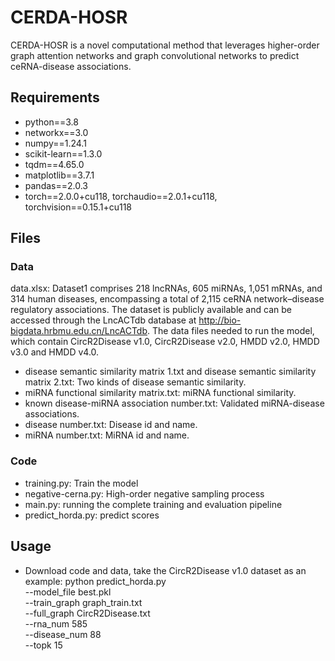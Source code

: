 # CERDA-HOSR
   CERDA-HOSR is a novel computational method that leverages higher-order graph attention networks and graph convolutional networks to predict ceRNA-disease associations.

## Requirements
  * python==3.8
  * networkx==3.0
  * numpy==1.24.1
  * scikit-learn==1.3.0
  * tqdm==4.65.0
  * matplotlib==3.7.1
  * pandas==2.0.3
  * torch==2.0.0+cu118, torchaudio==2.0.1+cu118, torchvision==0.15.1+cu118

## Files
### Data
   data.xlsx: Dataset1 comprises 218 lncRNAs, 605 miRNAs, 1,051 mRNAs, and 314 human diseases, encompassing a total of 2,115 ceRNA network–disease regulatory associations. The dataset is publicly available and can be accessed through the LncACTdb database at http://bio-bigdata.hrbmu.edu.cn/LncACTdb.
  The data files needed to run the model, which contain CircR2Disease v1.0, CircR2Disease v2.0, HMDD v2.0, HMDD v3.0 and HMDD v4.0.
  * disease semantic similarity matrix 1.txt and disease semantic similarity matrix 2.txt: Two kinds of disease semantic similarity.
  * miRNA functional similarity matrix.txt: miRNA functional similarity.
  * known disease-miRNA association number.txt: Validated miRNA-disease associations.
  * disease number.txt: Disease id and name.
  * miRNA number.txt: MiRNA id and name.

### Code
  * training.py: Train the model
  * negative-cerna.py: High-order negative sampling process
  * main.py: running the complete training and evaluation pipeline
  * predict_horda.py: predict scores 
 
## Usage
  * Download code and data, take the CircR2Disease v1.0 dataset as an example:
  python predict_horda.py \
  --model_file best.pkl \
  --train_graph graph_train.txt \
  --full_graph CircR2Disease.txt \
  --rna_num 585 \
  --disease_num 88 \
  --topk 15
